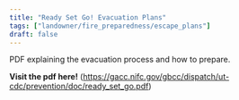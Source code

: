 ```yaml
---
title: "Ready Set Go! Evacuation Plans"
tags: ["landowner/fire_preparedness/escape_plans"]
draft: false
---
```


PDF explaining the evacuation process and how to prepare. 

**Visit the pdf here!** (https://gacc.nifc.gov/gbcc/dispatch/ut-cdc/prevention/doc/ready_set_go.pdf)

